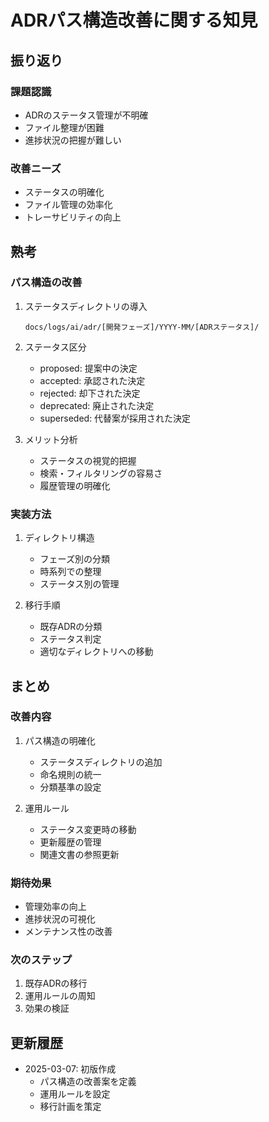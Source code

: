 # ADRパス構造改善に関する知見

## 振り返り

### 課題認識
- ADRのステータス管理が不明確
- ファイル整理が困難
- 進捗状況の把握が難しい

### 改善ニーズ
- ステータスの明確化
- ファイル管理の効率化
- トレーサビリティの向上

## 熟考

### パス構造の改善
1. ステータスディレクトリの導入
   ```
   docs/logs/ai/adr/[開発フェーズ]/YYYY-MM/[ADRステータス]/
   ```

2. ステータス区分
   - proposed: 提案中の決定
   - accepted: 承認された決定
   - rejected: 却下された決定
   - deprecated: 廃止された決定
   - superseded: 代替案が採用された決定

3. メリット分析
   - ステータスの視覚的把握
   - 検索・フィルタリングの容易さ
   - 履歴管理の明確化

### 実装方法
1. ディレクトリ構造
   - フェーズ別の分類
   - 時系列での整理
   - ステータス別の管理

2. 移行手順
   - 既存ADRの分類
   - ステータス判定
   - 適切なディレクトリへの移動

## まとめ

### 改善内容
1. パス構造の明確化
   - ステータスディレクトリの追加
   - 命名規則の統一
   - 分類基準の設定

2. 運用ルール
   - ステータス変更時の移動
   - 更新履歴の管理
   - 関連文書の参照更新

### 期待効果
- 管理効率の向上
- 進捗状況の可視化
- メンテナンス性の改善

### 次のステップ
1. 既存ADRの移行
2. 運用ルールの周知
3. 効果の検証

## 更新履歴

- 2025-03-07: 初版作成
  - パス構造の改善案を定義
  - 運用ルールを設定
  - 移行計画を策定